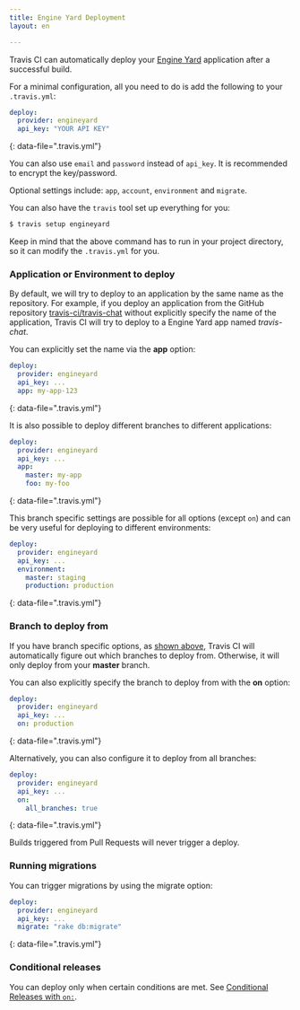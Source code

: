 ```yaml
---
title: Engine Yard Deployment
layout: en

---
```


Travis CI can automatically deploy your [Engine Yard](https://www.engineyard.com/) application after a successful build.

For a minimal configuration, all you need to do is add the following to your `.travis.yml`:

```yaml
deploy:
  provider: engineyard
  api_key: "YOUR API KEY"
```
{: data-file=".travis.yml"}

You can also use `email` and `password` instead of `api_key`. It is recommended to encrypt the key/password.

Optional settings include: `app`, `account`, `environment` and `migrate`.

You can also have the `travis` tool set up everything for you:

```bash
$ travis setup engineyard
```

Keep in mind that the above command has to run in your project directory, so it can modify the `.travis.yml` for you.

### Application or Environment to deploy

By default, we will try to deploy to an application by the same name as the repository. For example, if you deploy an application from the GitHub repository [travis-ci/travis-chat](https://github.com/travis-ci/travis-chat) without explicitly specify the name of the application, Travis CI will try to deploy to a Engine Yard app named *travis-chat*.

You can explicitly set the name via the **app** option:

```yaml
deploy:
  provider: engineyard
  api_key: ...
  app: my-app-123
```
{: data-file=".travis.yml"}

It is also possible to deploy different branches to different applications:

```yaml
deploy:
  provider: engineyard
  api_key: ...
  app:
    master: my-app
    foo: my-foo
```
{: data-file=".travis.yml"}

This branch specific settings are possible for all options (except `on`) and can be very useful for deploying to different environments:

```yaml
deploy:
  provider: engineyard
  api_key: ...
  environment:
    master: staging
    production: production
```
{: data-file=".travis.yml"}

### Branch to deploy from

If you have branch specific options, as [shown above](#application-or-environment-to-deploy), Travis CI will automatically figure out which branches to deploy from. Otherwise, it will only deploy from your **master** branch.

You can also explicitly specify the branch to deploy from with the **on** option:

```yaml
deploy:
  provider: engineyard
  api_key: ...
  on: production
```
{: data-file=".travis.yml"}

Alternatively, you can also configure it to deploy from all branches:

```yaml
deploy:
  provider: engineyard
  api_key: ...
  on:
    all_branches: true
```
{: data-file=".travis.yml"}

Builds triggered from Pull Requests will never trigger a deploy.

### Running migrations

You can trigger migrations by using the migrate option:

```yaml
deploy:
  provider: engineyard
  api_key: ...
  migrate: "rake db:migrate"
```
{: data-file=".travis.yml"}

### Conditional releases

You can deploy only when certain conditions are met.
See [Conditional Releases with `on:`](/user/deployment#conditional-releases-with-on).
